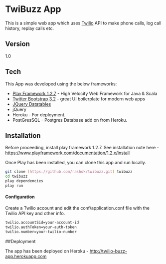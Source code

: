 TwiBuzz App
=========

This is a simple web app which uses [Twilio] API to make phone calls, log call history, replay calls etc.

Version
----

1.0

Tech
-----------

This App was developed using the below frameworks:

* [Play Framework 1.2.7] - High Velocity Web Framework for Java & Scala
* [Twitter Bootstrap 3.2] - great UI boilerplate for modern web apps
* [JQuery Datatables]
* jQuery
* Heroku - For deployment.
* PostGresSQL - Postgres Database add on from Heroku.

Installation
--------------

Before proceeding, install play framework 1.2.7. See installation note here - https://www.playframework.com/documentation/1.2.x/install

Once Play has been installed, you can clone this app and run locally.

```sh
git clone [https://github.com/rashok/twibuzz.git] twibuzz
cd twibuzz
play dependencies
play run
```
#### Configuration

Create a Twilio account and edit the conf/application.conf file with the Twilio API key and other info.

```sh
twilio.accountSid=your-account-id
twilio.authToken=your-auth-token
twilio.number=your-twilio-number
```

##Deployment

The app has been deployed on Heroku - http://twilio-buzz-app.herokuapp.com


[Twitter Bootstrap 3.2]:http://getbootstrap.com/
[Twilio]:https://www.twilio.com/
[JQuery Datatables]:http://www.datatables.net/
[Play Framework 1.2.7]:https://www.playframework.com/
